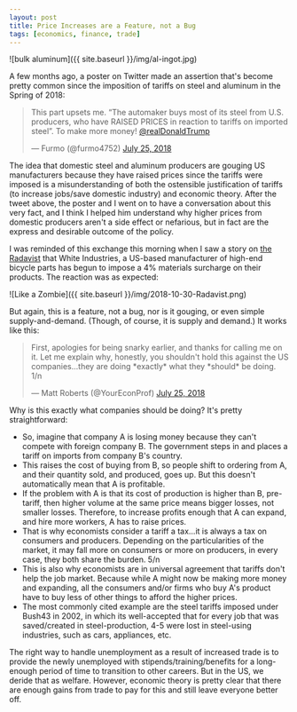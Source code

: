 ```yaml
---
layout: post
title: Price Increases are a Feature, not a Bug
tags: [economics, finance, trade]
---
```


![bulk aluminum]({{ site.baseurl }}/img/al-ingot.jpg)

A few months ago, a poster on Twitter made an assertion that's become pretty common since the imposition of tariffs on steel and aluminum in the Spring of 2018:

<blockquote class="twitter-tweet" data-lang="en"><p lang="en" dir="ltr">This part upsets me. “The automaker buys most of its steel from U.S. producers, who have RAISED PRICES in reaction to tariffs on imported steel”. To make more money! <a href="https://twitter.com/realDonaldTrump?ref_src=twsrc%5Etfw">@realDonaldTrump</a></p>&mdash; Furmo (@furmo4752) <a href="https://twitter.com/furmo4752/status/1022103201141673984?ref_src=twsrc%5Etfw">July 25, 2018</a></blockquote> <script async src="https://platform.twitter.com/widgets.js" charset="utf-8"></script> 


The idea that domestic steel and aluminum producers are gouging US manufacturers because they have raised prices since the tariffs were imposed is a misunderstanding of both the ostensible justification of tariffs (to increase jobs/save domestic industry) and economic theory. After the tweet above, the poster and I went on to have a conversation about this very fact, and I think I helped him understand why higher prices from domestic producers aren't a side effect or nefarious, but in fact are the express and desirable outcome of the policy.

I was reminded of this exchange this morning when I saw a story on [the Radavist](https://theradavist.com/2018/10/white-industries-adds-a-tariff-surchage/) that White Industries, a US-based manufacturer of high-end bicycle parts has begun to impose a 4% materials surcharge on their products. The reaction was as expected:

![Like a Zombie]({{ site.baseurl }}/img/2018-10-30-Radavist.png)

But again, this is a feature, not a bug, nor is it gouging, or even simple supply-and-demand. (Though, of course, it is supply and demand.) It works like this:

<blockquote class="twitter-tweet" data-lang="en"><p lang="en" dir="ltr">First, apologies for being snarky earlier, and thanks for calling me on it. Let me explain why, honestly, you shouldn&#39;t hold this against the US companies...they are doing *exactly* what they *should* be doing. 1/n</p>&mdash; Matt Roberts (@YourEconProf) <a href="https://twitter.com/YourEconProf/status/1022127933727617024?ref_src=twsrc%5Etfw">July 25, 2018</a></blockquote> <script async src="https://platform.twitter.com/widgets.js" charset="utf-8"></script> 

Why is this exactly what companies should be doing? It's pretty straightforward:

* So, imagine that company A is losing money because they can't compete with foreign company B. The government steps in and places a tariff on imports from company B's country.
* This raises the cost of buying from B, so people shift to ordering from A, and their quantity sold, and produced, goes up. But this doesn't automatically mean that A is profitable.
* If the problem with A is that its cost of production is higher than B, pre-tariff, then higher volume at the same price means bigger losses, not smaller losses. Therefore, to increase profits enough that A can expand, and hire more workers, A has to raise prices.
* That is why economists consider a tariff a tax...it is always a tax on consumers and producers. Depending on the particularities of the market, it may fall more on consumers or more on producers, in every case, they both share the burden. 5/n
* This is also why economists are in universal agreement that tariffs don't help the job market. Because while A might now be making more money and expanding, all the consumers and/or firms who buy A's product have to buy less of other things to afford the higher prices.
* The most commonly cited example are the steel tariffs imposed under Bush43 in 2002, in which its well-accepted that for every job that was saved/created in steel-production, 4-5 were lost in steel-using industries, such as cars, appliances, etc. 


The right way to handle unemployment as a result of increased trade is to provide the newly unemployed with stipends/training/benefits for a long-enough period of time to transition to other careers. But in the US, we deride that as welfare. However, economic theory is pretty clear that there are enough gains from trade to pay for this and still leave everyone better off. 



